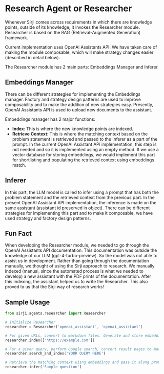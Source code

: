 # Research Agent or Researcher

Whenever Sirji comes across requirements in which there are knowledge points, outside of its knowledge, it invokes the Researcher module. Researcher is based on the RAG (Retrieval-Augmented Generation) framework.

Current implementation uses OpenAI Assistants API. We have taken care of making the module composable, which will make strategy changes easier (described in detail below).

The Researcher module has 2 main parts: Embeddings Manager and Inferer.

## Embeddings Manager

There can be different strategies for implementing the Embeddings manager. Factory and strategy design patterns are used to improve composability and to make the addition of new strategies easy. Presently, OpenAI Assistants API is used to upload new documents to the assistant.

Embeddings manager has 2 major functions:

- **Index**: This is where the new knowledge points are indexed.
- **Retrieve Context**: This is where the matching context based on the problem statement is retrieved and passed to the Inferer as a part of the prompt. In the current OpenAI Assistant API implementation, this step is not needed and so it is implemented using an empty method. If we use a vector database for storing embeddings, we would implement this part for shortlisting and populating the retrieved context using embeddings match.

## Inferer

In this part, the LLM model is called to infer using a prompt that has both the problem statement and the retrieved context from the previous part. In the present OpenAI Assistant API implementation, the inference is made on the same assistant (assistant id preserved in object). There can be different strategies for implementing this part and to make it composable, we have used strategy and factory design patterns.

## Fun Fact

When developing the Researcher module, we needed to go through the OpenAI Assistants API documentation. This documentation was outside the knowledge of our LLM (gpt-4-turbo-preview). So the model was not able to assist us in development. Rather than going through the documentation manually, we thought of using the Sirji approach to research. We manually indexed (manual, since the automated process is what we needed to develop) a new assistant with the PDF prints of the documentation. After this indexing, the assistant helped us to write the Researcher. This also proved to us that the Sirji way of research works!

## Sample Usage

```python
from sirji.agents.researcher import Researcher

# Initialize Researcher
researcher = Researcher('openai_assistant', 'openai_assistant')

# For given URLs, convert to markdown files. Generate and store embeddings.
researcher.index(['https://example.com'])

# For a given query, perform Google search, convert result pages to markdown. Generate and store embeddings.
researcher.search_and_index('YOUR QUERY HERE')

# Retrieve the matching context uisng embeddings and pass it along prompt for inference.
researcher.infer('Sample question')
```
